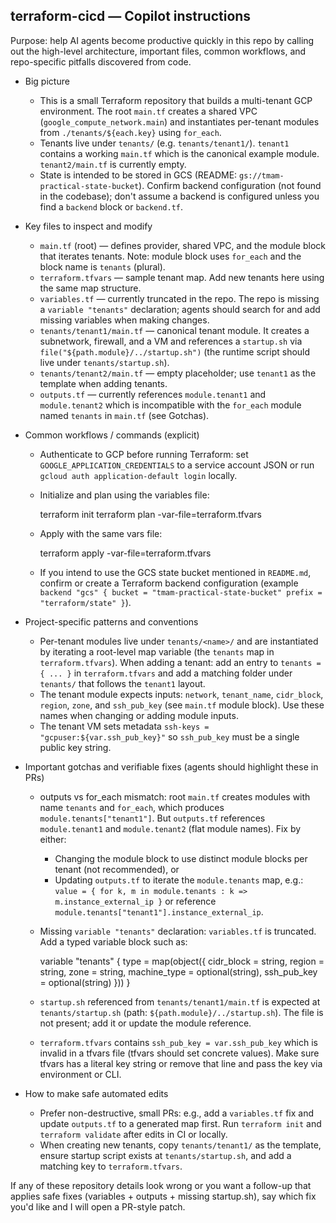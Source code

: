 ## terraform-cicd — Copilot instructions

Purpose: help AI agents become productive quickly in this repo by calling out the high-level architecture, important files, common workflows, and repo-specific pitfalls discovered from code.

- Big picture
  - This is a small Terraform repository that builds a multi-tenant GCP environment. The root `main.tf` creates a shared VPC (`google_compute_network.main`) and instantiates per-tenant modules from `./tenants/${each.key}` using `for_each`.
  - Tenants live under `tenants/` (e.g. `tenants/tenant1/`). `tenant1` contains a working `main.tf` which is the canonical example module. `tenant2/main.tf` is currently empty.
  - State is intended to be stored in GCS (README: `gs://tmam-practical-state-bucket`). Confirm backend configuration (not found in the codebase); don't assume a backend is configured unless you find a `backend` block or `backend.tf`.

- Key files to inspect and modify
  - `main.tf` (root) — defines provider, shared VPC, and the module block that iterates tenants. Note: module block uses `for_each` and the block name is `tenants` (plural).
  - `terraform.tfvars` — sample tenant map. Add new tenants here using the same map structure.
  - `variables.tf` — currently truncated in the repo. The repo is missing a `variable "tenants"` declaration; agents should search for and add missing variables when making changes.
  - `tenants/tenant1/main.tf` — canonical tenant module. It creates a subnetwork, firewall, and a VM and references a `startup.sh` via `file("${path.module}/../startup.sh")` (the runtime script should live under `tenants/startup.sh`).
  - `tenants/tenant2/main.tf` — empty placeholder; use `tenant1` as the template when adding tenants.
  - `outputs.tf` — currently references `module.tenant1` and `module.tenant2` which is incompatible with the `for_each` module named `tenants` in `main.tf` (see Gotchas).

- Common workflows / commands (explicit)
  - Authenticate to GCP before running Terraform: set `GOOGLE_APPLICATION_CREDENTIALS` to a service account JSON or run `gcloud auth application-default login` locally.
  - Initialize and plan using the variables file:

    terraform init
    terraform plan -var-file=terraform.tfvars

  - Apply with the same vars file:

    terraform apply -var-file=terraform.tfvars

  - If you intend to use the GCS state bucket mentioned in `README.md`, confirm or create a Terraform backend configuration (example `backend "gcs" { bucket = "tmam-practical-state-bucket" prefix = "terraform/state" }`).

- Project-specific patterns and conventions
  - Per-tenant modules live under `tenants/<name>/` and are instantiated by iterating a root-level map variable (the `tenants` map in `terraform.tfvars`). When adding a tenant: add an entry to `tenants = { ... }` in `terraform.tfvars` and add a matching folder under `tenants/` that follows the `tenant1` layout.
  - The tenant module expects inputs: `network`, `tenant_name`, `cidr_block`, `region`, `zone`, and `ssh_pub_key` (see `main.tf` module block). Use these names when changing or adding module inputs.
  - The tenant VM sets metadata `ssh-keys = "gcpuser:${var.ssh_pub_key}"` so `ssh_pub_key` must be a single public key string.

- Important gotchas and verifiable fixes (agents should highlight these in PRs)
  - outputs vs for_each mismatch: root `main.tf` creates modules with name `tenants` and `for_each`, which produces `module.tenants["tenant1"]`. But `outputs.tf` references `module.tenant1` and `module.tenant2` (flat module names). Fix by either:
    - Changing the module block to use distinct module blocks per tenant (not recommended), or
    - Updating `outputs.tf` to iterate the `module.tenants` map, e.g.: `value = { for k, m in module.tenants : k => m.instance_external_ip }` or reference `module.tenants["tenant1"].instance_external_ip`.
  - Missing `variable "tenants"` declaration: `variables.tf` is truncated. Add a typed variable block such as:

    variable "tenants" {
      type = map(object({ cidr_block = string, region = string, zone = string, machine_type = optional(string), ssh_pub_key = optional(string) }))
    }

  - `startup.sh` referenced from `tenants/tenant1/main.tf` is expected at `tenants/startup.sh` (path: `${path.module}/../startup.sh`). The file is not present; add it or update the module reference.
  - `terraform.tfvars` contains `ssh_pub_key = var.ssh_pub_key` which is invalid in a tfvars file (tfvars should set concrete values). Make sure tfvars has a literal key string or remove that line and pass the key via environment or CLI.

- How to make safe automated edits
  - Prefer non-destructive, small PRs: e.g., add a `variables.tf` fix and update `outputs.tf` to a generated map first. Run `terraform init` and `terraform validate` after edits in CI or locally.
  - When creating new tenants, copy `tenants/tenant1/` as the template, ensure startup script exists at `tenants/startup.sh`, and add a matching key to `terraform.tfvars`.

If any of these repository details look wrong or you want a follow-up that applies safe fixes (variables + outputs + missing startup.sh), say which fix you'd like and I will open a PR-style patch.
